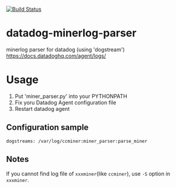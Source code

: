 [![Build Status](https://travis-ci.org/unagi/datadog-minerlog-parser.svg?branch=master)](https://travis-ci.org/unagi/datadog-minerlog-parser)

# datadog-minerlog-parser
minerlog parser for datadog (using 'dogstream')
https://docs.datadoghq.com/agent/logs/

# Usage
1. Put 'miner_parser.py' into your PYTHONPATH
2. Fix yoru Datadog Agent configuration file
3. Restart datadog agent

## Configuration sample
```dogstreams: /var/log/ccminer:miner_parser:parse_miner```

## Notes
If you cannot find log file of `xxxminer`(like `ccminer`), use `-S` option in `xxxminer`.